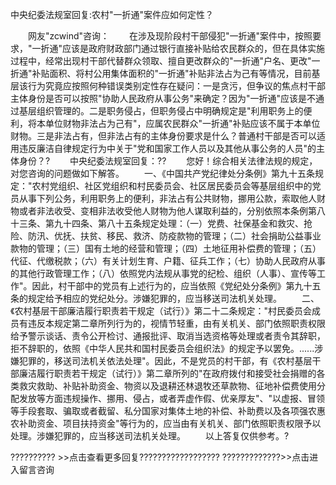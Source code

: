 中央纪委法规室回复:农村"一折通"案件应如何定性？









 　　网友"zcwind"咨询：
　　在涉及现阶段村干部侵犯"一折通"案件中，按照要求，"一折通"应该是政府财政部门通过银行直接补贴给农民群众的，但在具体实施过程中，经常出现村干部代替群众领取、擅自更改群众的"一折通"户名、更改"一折通"补贴面积、将村公用集体面积的"一折通"补贴非法占为己有等情况，目前基层该行为究竟应按照何种错误类别定性存在疑问：一是贪污，但争议的焦点村干部主体身份是否可以按照"协助人民政府从事公务"来确定？因为"一折通"应该是不通过基层组织管理的。二是职务侵占，但职务侵占中明确规定是"利用职务上的便利，将本单位财物非法占为己有"，应属农民群众"一折通"补贴应该不属于本单位财物。三是非法占有，但非法占有的主体身份要求是什么？普通村干部是否可以适用违反廉洁自律规定行为中关于"党和国家工作人员以及其他从事公务的人员"的主体身份？?
　　中央纪委法规室回复：??
　　您好！综合相关法律法规的规定，对您咨询的问题做如下解答。
　　一、《中国共产党纪律处分条例》第九十五条规定："农村党组织、社区党组织和村民委员会、社区居民委员会等基层组织中的党员从事下列公务，利用职务上的便利，非法占有公共财物，挪用公款，索取他人财物或者非法收受、变相非法收受他人财物为他人谋取利益的，分别依照本条例第八十三条、第九十四条、第八十五条规定处理：（一）党费、社保基金和救灾、抢险、防汛、优抚、扶贫、移民、救济、防疫款物的管理；（二）社会捐助公益事业款物的管理；（三）国有土地的经营和管理；（四）土地征用补偿费的管理；（五）代征、代缴税款；（六）有关计划生育、户籍、征兵工作；（七）协助人民政府从事的其他行政管理工作；（八）依照党内法规从事党的纪检、组织（人事）、宣传等工作"。因此，村干部中的党员有上述行为的，应当依照《党纪处分条例》第九十五条的规定给予相应的党纪处分。涉嫌犯罪的，应当移送司法机关处理。
　　二、《农村基层干部廉洁履行职责若干规定（试行）》第二十二条规定："村民委员会成员有违反本规定第二章所列行为的，视情节轻重，由有关机关、部门依照职责权限给予警示谈话、责令公开检讨、通报批评、取消当选资格等处理或者责令其辞职，拒不辞职的，依照《中华人民共和国村民委员会组织法》的规定予以罢免。......涉嫌犯罪的，移送司法机关依法处理"。因此，不是党员的村干部，有《农村基层干部廉洁履行职责若干规定（试行）》第二章所列的"在政府拨付和接受社会捐赠的各类救灾救助、补贴补助资金、物资以及退耕还林退牧还草款物、征地补偿费使用分配发放等方面违规操作、挪用、侵占，或者弄虚作假、优亲厚友"、"以虚报、冒领等手段套取、骗取或者截留、私分国家对集体土地的补偿、补助费以及各项强农惠农补助资金、项目扶持资金"等行为的，应当由有关机关、部门依照职责权限予以处理。涉嫌犯罪的，应当移送司法机关处理。
　　以上答复仅供参考。?

?????????? \>\>点击查看更多回复??????????????????
?????????????\>\>点击进入留言咨询
